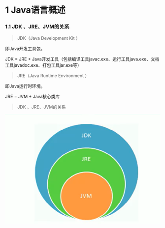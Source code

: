 # 1 Java语言概述

### 1.1 JDK 、JRE、JVM的关系

> JDK（Java Development Kit ）

即Java开发工具包。

JDK = JRE + Java开发工具（包括编译工具javac.exe、运行工具java.exe、文档工具javadoc.exe、打包工具jar.exe等）

> JRE（Java Runtime Environment ）

即Java运行时环境。

JRE = JVM + Java核心类库

>JDK 、JRE、JVM的关系

![](./images/01_JDK_JRE_JVM的关系.png)
